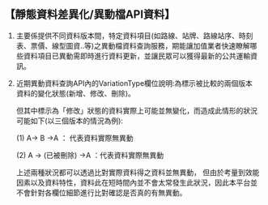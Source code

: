 ##  【靜態資料差異化/異動檔API資料】


1.  主要係提供不同資料版本間，特定資料項目(如路線、站牌、路線站序、時刻表、票價、線型圖資..等)之異動檔資料查詢服務，期能讓加值業者快速瞭解哪些資料項目已異動需即時進行資料更新，並讓民眾可以獲得最新的公共運輸資訊。


2.  近期異動資料查詢API內的VariationType欄位說明:為標示被比較的兩個版本資料的變化狀態(新增、修改、刪除)。

      但其中標示為「修改」狀態的資料實際上可能並無變化，而造成此情形的狀況可能如下(以三個版本的情況為例):

     (1)	A→ B →A   ： 代表資料實際無異動
     
     (2)	A → (已被刪除) →A ：代表資料實際無異動

       上述兩種狀況都可以透過比對實際資料得之資料並無異動，
但由於考量到效能因素以及資料特性，資料此在短時間內並不會太常發生此狀況，因此本平台並不會針對各欄位細節進行比對確認是否真的有無異動。

